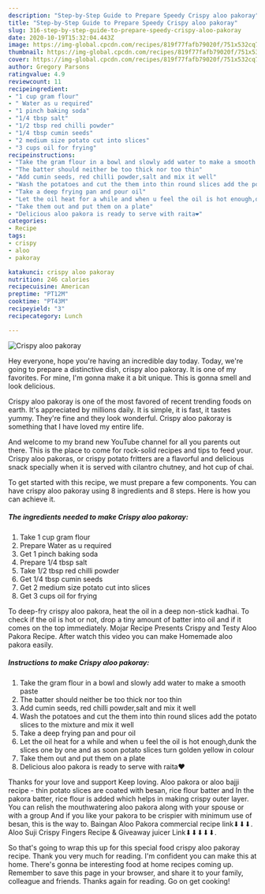 ```yaml
---
description: "Step-by-Step Guide to Prepare Speedy Crispy aloo pakoray"
title: "Step-by-Step Guide to Prepare Speedy Crispy aloo pakoray"
slug: 316-step-by-step-guide-to-prepare-speedy-crispy-aloo-pakoray
date: 2020-10-19T15:32:04.443Z
image: https://img-global.cpcdn.com/recipes/819f77fafb79020f/751x532cq70/crispy-aloo-pakoray-recipe-main-photo.jpg
thumbnail: https://img-global.cpcdn.com/recipes/819f77fafb79020f/751x532cq70/crispy-aloo-pakoray-recipe-main-photo.jpg
cover: https://img-global.cpcdn.com/recipes/819f77fafb79020f/751x532cq70/crispy-aloo-pakoray-recipe-main-photo.jpg
author: Gregory Parsons
ratingvalue: 4.9
reviewcount: 11
recipeingredient:
- "1 cup gram flour"
- " Water as u required"
- "1 pinch baking soda"
- "1/4 tbsp salt"
- "1/2 tbsp red chilli powder"
- "1/4 tbsp cumin seeds"
- "2 medium size potato cut into slices"
- "3 cups oil for frying"
recipeinstructions:
- "Take the gram flour in a bowl and slowly add water to make a smooth paste"
- "The batter should neither be too thick nor too thin"
- "Add cumin seeds, red chilli powder,salt and mix it well"
- "Wash the potatoes and cut the them into thin round slices add the potato slices to the mixture and mix it well"
- "Take a deep frying pan and pour oil"
- "Let the oil heat for a while and when u feel the oil is hot enough,dunk the slices one by one and as soon potato slices turn golden yellow in colour"
- "Take them out and put them on a plate"
- "Delicious aloo pakora is ready to serve with raita❤"
categories:
- Recipe
tags:
- crispy
- aloo
- pakoray

katakunci: crispy aloo pakoray 
nutrition: 246 calories
recipecuisine: American
preptime: "PT12M"
cooktime: "PT43M"
recipeyield: "3"
recipecategory: Lunch

---
```



![Crispy aloo pakoray](https://img-global.cpcdn.com/recipes/819f77fafb79020f/751x532cq70/crispy-aloo-pakoray-recipe-main-photo.jpg)

Hey everyone, hope you're having an incredible day today. Today, we're going to prepare a distinctive dish, crispy aloo pakoray. It is one of my favorites. For mine, I'm gonna make it a bit unique. This is gonna smell and look delicious.

Crispy aloo pakoray is one of the most favored of recent trending foods on earth. It's appreciated by millions daily. It is simple, it is fast, it tastes yummy. They're fine and they look wonderful. Crispy aloo pakoray is something that I have loved my entire life.

And welcome to my brand new YouTube channel for all you parents out there. This is the place to come for rock-solid recipes and tips to feed your. Crispy aloo pakoras, or crispy potato fritters are a flavorful and delicious snack specially when it is served with cilantro chutney, and hot cup of chai.


To get started with this recipe, we must prepare a few components. You can have crispy aloo pakoray using 8 ingredients and 8 steps. Here is how you can achieve it.

<!--inarticleads1-->

##### The ingredients needed to make Crispy aloo pakoray:

1. Take 1 cup gram flour
1. Prepare  Water as u required
1. Get 1 pinch baking soda
1. Prepare 1/4 tbsp salt
1. Take 1/2 tbsp red chilli powder
1. Get 1/4 tbsp cumin seeds
1. Get 2 medium size potato cut into slices
1. Get 3 cups oil for frying


To deep-fry crispy aloo pakora, heat the oil in a deep non-stick kadhai. To check if the oil is hot or not, drop a tiny amount of batter into oil and if it comes on the top immediately. Mojar Recipe Presents Crispy and Testy Aloo Pakora Recipe. After watch this video you can make Homemade aloo pakora easily. 

<!--inarticleads2-->

##### Instructions to make Crispy aloo pakoray:

1. Take the gram flour in a bowl and slowly add water to make a smooth paste
1. The batter should neither be too thick nor too thin
1. Add cumin seeds, red chilli powder,salt and mix it well
1. Wash the potatoes and cut the them into thin round slices add the potato slices to the mixture and mix it well
1. Take a deep frying pan and pour oil
1. Let the oil heat for a while and when u feel the oil is hot enough,dunk the slices one by one and as soon potato slices turn golden yellow in colour
1. Take them out and put them on a plate
1. Delicious aloo pakora is ready to serve with raita❤


Thanks for your love and support Keep loving. Aloo pakora or aloo bajji recipe - thin potato slices are coated with besan, rice flour batter and In the pakora batter, rice flour is added which helps in making crispy outer layer. You can relish the mouthwatering aloo pakora along with your spouse or with a group And if you like your pakora to be crispier with minimum use of besan, this is the way to. Baingan Aloo Pakora commercial recipe link⬇⬇⬇. Aloo Suji Crispy Fingers Recipe &amp; Giveaway juicer Link⬇⬇⬇⬇⬇. 

So that's going to wrap this up for this special food crispy aloo pakoray recipe. Thank you very much for reading. I'm confident you can make this at home. There's gonna be interesting food at home recipes coming up. Remember to save this page in your browser, and share it to your family, colleague and friends. Thanks again for reading. Go on get cooking!
